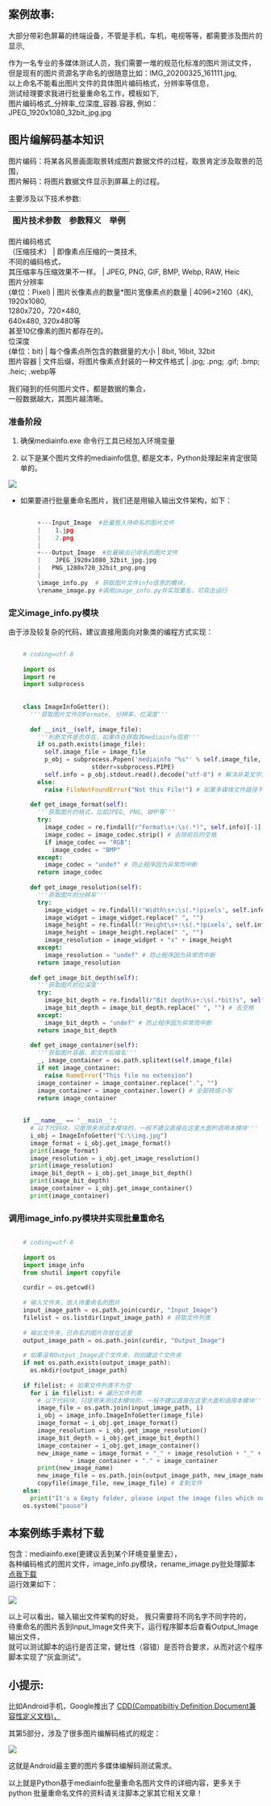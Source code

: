 ##  案例故事:  

大部分带彩色屏幕的终端设备，不管是手机，车机，电视等等，都需要涉及图片的显示,

作为一名专业的多媒体测试人员，我们需要一堆的规范化标准的图片测试文件，  
但是现有的图片资源名字命名的很随意比如：IMG_20200325_161111.jpg,  
以上命名不能看出图片文件的具体图片编码格式，分辨率等信息，  
测试经理要求我进行批量重命名工作，模板如下,  
图片编码格式_分辨率_位深度_容器.容器, 例如：  
JPEG_1920x1080_32bit_jpg.jpg

##  图片编解码基本知识  

图片编码：将某各风景画面取景转成图片数据文件的过程，取景肯定涉及取景的范围，  
图片解码：将图片数据文件显示到屏幕上的过程。

主要涉及以下技术参数:

图片技术参数  |  参数释义  |  举例  
---|---|---  
图片编码格式  
（压缩技术）  |  即像素点压缩的一类技术,  
不同的编码格式，  
其压缩率与压缩效果不一样。  |  JPEG, PNG, GIF, BMP, Webp, RAW, Heic  
图片分辨率  
(单位：Pixel)  |  图片长像素点的数量*图片宽像素点的数量  |  4096×2160（4K), 1920x1080,  
1280x720，720×480,  
640x480, 320x480等  
甚至10亿像素的图片都存在的。  
位深度  
(单位：bit)  |  每个像素点所包含的数据量的大小  |  8bit, 16bit, 32bit  
图片容器  |  文件后缀，将图片像素点封装的一种文件格式  |  .jpg; .png; .gif; .bmp; .heic; .webp等  
  
我们碰到的任何图片文件，都是数据的集合，  
一般数据越大，其图片越清晰。

###  准备阶段  

  1. 确保mediainfo.exe 命令行工具已经加入环境变量   

  2. 以下是某个图片文件的mediainfo信息, 都是文本，Python处理起来肯定很简单的。 

![](https://img.jbzj.com/file_images/article/202012/20201229105529583.jpg?20201129105536)

  * 如果要进行批量重命名图片，我们还是用输入输出文件架构，如下： 

```python

    	+---Input_Image  #批量放入待命名的图片文件
    	|    1.jpg
    	|    2.png
    	|    
    	+---Output_Image  #批量输出已命名的图片文件
    	|    JPEG_1920x1080_32bit_jpg.jpg
    	|	PNG_1280x720_32bit_png.png
    	|
        \image_info.py  # 获取图片文件info信息的模块，
    	\rename_image.py #调用image_info.py并实现重名，可双击运行
```

###  定义image_info.py模块  

由于涉及较复杂的代码，建议直接用面向对象类的编程方式实现：

```python

    # coding=utf-8
     
    import os
    import re
    import subprocess
     
     
    class ImageInfoGetter():
      '''获取图片文件的Formate, 分辨率，位深度'''
     
      def __init__(self, image_file):
        '''判断文件是否存在，如果存在获取其mediainfo信息'''
        if os.path.exists(image_file):
          self.image_file = image_file
          p_obj = subprocess.Popen('mediainfo "%s"' % self.image_file, shell=True, stdout=subprocess.PIPE,
                       stderr=subprocess.PIPE)
          self.info = p_obj.stdout.read().decode("utf-8") # 解决非英文字符的编码问题
        else:
          raise FileNotFoundError("Not this File!") # 如果多媒体文件路径不存在，必须中断
     
      def get_image_format(self):
        '''获取图片的格式，比如JPEG, PNG, BMP等'''
        try:
          image_codec = re.findall(r"Format\s+:\s(.*)", self.info)[-1] # 取第最后一个Format字段
          image_codec = image_codec.strip() # 去除前后的空格
          if image_codec == "RGB":
            image_codec = "BMP"
        except:
          image_codec = "undef" # 防止程序因为异常而中断
        return image_codec
     
      def get_image_resolution(self):
        '''获取图片的分辨率'''
        try:
          image_widget = re.findall(r'Width\s+:\s(.*)pixels', self.info)[-1]
          image_widget = image_widget.replace(" ", "")
          image_height = re.findall(r'Height\s+:\s(.*)pixels', self.info)[-1]
          image_height = image_height.replace(" ", "")
          image_resolution = image_widget + "x" + image_height
        except:
          image_resolution = "undef" # 防止程序因为异常而中断
        return image_resolution
     
      def get_image_bit_depth(self):
        '''获取图片的位深度'''
        try:
          image_bit_depth = re.findall(r"Bit depth\s+:\s(.*bit)s", self.info)[-1].strip()
          image_bit_depth = image_bit_depth.replace(" ", "") # 去空格
        except:
          image_bit_depth = "undef" # 防止程序因为异常而中断
        return image_bit_depth
     
      def get_image_container(self):
        '''获取图片容器，即文件后缀名'''
        _, image_container = os.path.splitext(self.image_file)
        if not image_container:
          raise NameError("This file no extension")
        image_container = image_container.replace(".", "")
        image_container = image_container.lower() # 全部转成小写
        return image_container
     
     
    if __name__ == '__main__':
      # 以下代码块，只是用来测试本模块的，一般不建议直接在这里大面积调用本模块'''
      i_obj = ImageInfoGetter("C:\\img.jpg")
      image_format = i_obj.get_image_format()
      print(image_format)
      image_resolution = i_obj.get_image_resolution()
      print(image_resolution)
      image_bit_depth = i_obj.get_image_bit_depth()
      print(image_bit_depth)
      image_container = i_obj.get_image_container()
      print(image_container)
```

###  调用image_info.py模块并实现批量重命名

```python

    # coding=utf-8
     
    import os
    import image_info
    from shutil import copyfile
     
    curdir = os.getcwd()
     
    # 输入文件夹，放入待重命名的图片
    input_image_path = os.path.join(curdir, "Input_Image")
    filelist = os.listdir(input_image_path) # 获取文件列表
     
    # 输出文件夹，已命名的图片存放在这里
    output_image_path = os.path.join(curdir, "Output_Image")
     
    # 如果没有Output_Image这个文件夹，则创建这个文件夹
    if not os.path.exists(output_image_path):
      os.mkdir(output_image_path)
     
    if filelist: # 如果文件列表不为空
      for i in filelist: # 遍历文件列表
        # 以下代码块，只是用来测试本模块的，一般不建议直接在这里大面积调用本模块'''
        image_file = os.path.join(input_image_path, i)
        i_obj = image_info.ImageInfoGetter(image_file)
        image_format = i_obj.get_image_format()
        image_resolution = i_obj.get_image_resolution()
        image_bit_depth = i_obj.get_image_bit_depth()
        image_container = i_obj.get_image_container()
        new_image_name = image_format + "_" + image_resolution + "_" + image_bit_depth + "_" \
                 + image_container + "." + image_container
        print(new_image_name)
        new_image_file = os.path.join(output_image_path, new_image_name)
        copyfile(image_file, new_image_file) # 复制文件
    else:
      print("It's a Empty folder, please input the image files which need to be renamed firstly!!!")
    os.system("pause")
```

##  本案例练手素材下载  

包含：mediainfo.exe(更建议丢到某个环境变量里去），  
各种编码格式的图片文件，image_info.py模块，rename_image.py批处理脚本  
[ 点我下载 ](https://www.zipython.com/download/rename_image.zip)  
运行效果如下：

![](https://img.jbzj.com/file_images/article/202012/20201229105915490.jpg?20201129105923)

以上可以看出，输入输出文件架构的好处， 我只需要将不同名字不同字符的，  
待重命名的图片丢到Input_Image文件夹下，运行程序脚本后查看Output_Image输出文件，  
就可以测试脚本的运行是否正常，健壮性（容错）是否符合要求，从而对这个程序脚本实现了“灰盒测试”。

##  小提示:  

比如Android手机，Google推出了 [ CDD(Compatibiltiy Definition Document兼容性定义文档)，
](https://www.zipython.com/download/android-7.1-cdd.pdf)

其第5部分，涉及了很多图片编解码格式的规定：

![](https://img.jbzj.com/file_images/article/202012/20201229110056911.jpg?202011291113)

这就是Android最主要的图片多媒体编解码测试需求。

以上就是Python基于mediainfo批量重命名图片文件的详细内容，更多关于python 批量重命名文件的资料请关注脚本之家其它相关文章！

